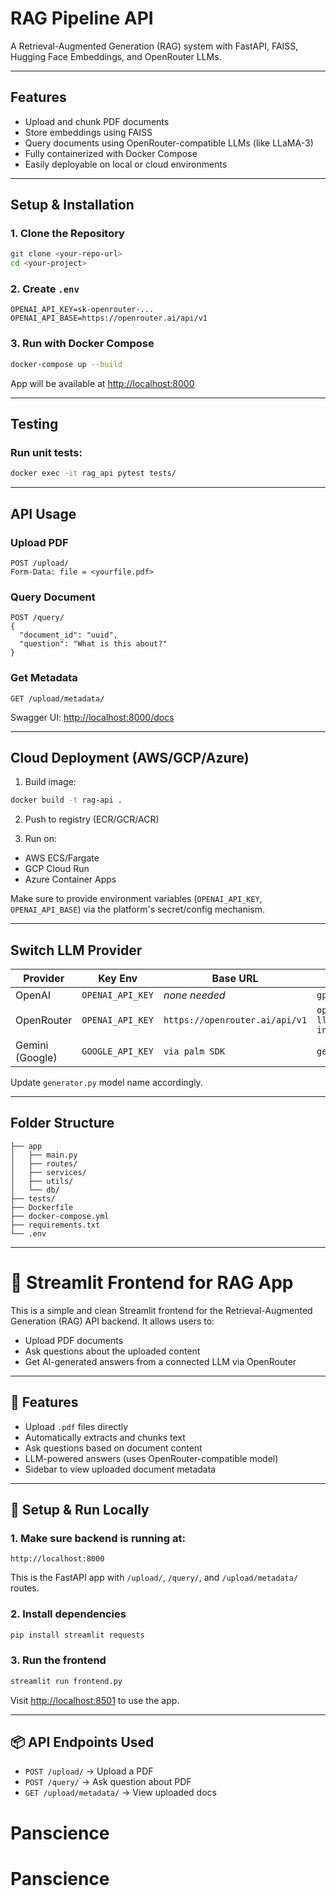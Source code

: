 #  RAG Pipeline API

A Retrieval-Augmented Generation (RAG) system with FastAPI, FAISS, Hugging Face Embeddings, and OpenRouter LLMs.

---

##  Features

- Upload and chunk PDF documents
- Store embeddings using FAISS
- Query documents using OpenRouter-compatible LLMs (like LLaMA-3)
- Fully containerized with Docker Compose
- Easily deployable on local or cloud environments

---

##  Setup & Installation

### 1. Clone the Repository
```bash
git clone <your-repo-url>
cd <your-project>
```

### 2. Create `.env`
```env
OPENAI_API_KEY=sk-openrouter-...
OPENAI_API_BASE=https://openrouter.ai/api/v1
```

### 3. Run with Docker Compose
```bash
docker-compose up --build
```

App will be available at [http://localhost:8000](http://localhost:8000)

---

##  Testing

### Run unit tests:
```bash
docker exec -it rag_api pytest tests/
```

---

##  API Usage

### Upload PDF
```http
POST /upload/
Form-Data: file = <yourfile.pdf>
```

### Query Document
```http
POST /query/
{
  "document_id": "uuid",
  "question": "What is this about?"
}
```

### Get Metadata
```http
GET /upload/metadata/
```

Swagger UI: [http://localhost:8000/docs](http://localhost:8000/docs)

---

##  Cloud Deployment (AWS/GCP/Azure)

1. Build image:
```bash
docker build -t rag-api .
```

2. Push to registry (ECR/GCR/ACR)

3. Run on:
- AWS ECS/Fargate
- GCP Cloud Run
- Azure Container Apps

Make sure to provide environment variables (`OPENAI_API_KEY`, `OPENAI_API_BASE`) via the platform's secret/config mechanism.

---

## Switch LLM Provider

| Provider       | Key Env                 | Base URL                            | Model                        |
|----------------|--------------------------|--------------------------------------|------------------------------|
| OpenAI         | `OPENAI_API_KEY`         | *none needed*                       | `gpt-3.5-turbo`              |
| OpenRouter     | `OPENAI_API_KEY`         | `https://openrouter.ai/api/v1`     | `openrouter/meta-llama-3-8b-instruct` |
| Gemini (Google)| `GOOGLE_API_KEY`         | `via palm SDK`                     | `gemini-pro`                 |

Update `generator.py` model name accordingly.

---

##  Folder Structure
```
├── app
│   ├── main.py
│   ├── routes/
│   ├── services/
│   ├── utils/
│   └── db/
├── tests/
├── Dockerfile
├── docker-compose.yml
├── requirements.txt
└── .env
```

---

# 📄 Streamlit Frontend for RAG App

This is a simple and clean Streamlit frontend for the Retrieval-Augmented Generation (RAG) API backend. It allows users to:

- Upload PDF documents
- Ask questions about the uploaded content
- Get AI-generated answers from a connected LLM via OpenRouter

---

## 🚀 Features

- Upload `.pdf` files directly
- Automatically extracts and chunks text
- Ask questions based on document content
- LLM-powered answers (uses OpenRouter-compatible model)
- Sidebar to view uploaded document metadata

---

## 🔧 Setup & Run Locally

### 1. Make sure backend is running at:
```
http://localhost:8000
```
This is the FastAPI app with `/upload/`, `/query/`, and `/upload/metadata/` routes.

### 2. Install dependencies
```bash
pip install streamlit requests
```

### 3. Run the frontend
```bash
streamlit run frontend.py
```

Visit [http://localhost:8501](http://localhost:8501) to use the app.

---

## 📦 API Endpoints Used

- `POST /upload/` → Upload a PDF
- `POST /query/` → Ask question about PDF
- `GET /upload/metadata/` → View uploaded docs

# Panscience
# Panscience
